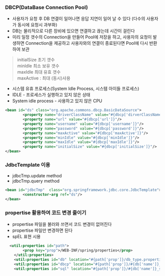 ### DBCP(DataBase Connection Pool)
* 사용자가 요청 후 DB 연결이 일어나면 응답 지연이 일어 날 수 있다 (다수의 사용자가 동시에 요청시 과부화)
* DB는 물리적으로 다른 장비에 있으면 연결하고 끊는데 시간이 걸린다
* 미리 일정 갯수의 Connection을 만들어 Pool에 저장을 하고, 사용자의 요청이 발생하면 Connection을 제공하고 사용자와의 연결이 종료된다면 Pool에 다시 반환하여 보관
> initialSize 초기 갯수  
> minldle  최소 보유 갯수  
> maxIdle 최대 유효 갯수  
> maxActive : 최대 (동시)사용  
* 시스템 유휴 프로세스(System Idle Process, 시스템 아이들 프로세스)
* IDLE - 프로세스가 실행하고 있지 않은 상태
* System idle process - 사용하고 있지 않은 CPU
```xml
<bean id="ds" class="org.apache.commons.dbcp.BasicDataSource">
		<property name="driverClassName" value="#{dbcp['dirverClassName']}"></property>
		<property name="url" value="#{dbcp['url']}"/>
		<property name="username" value="#{dbcp['username']}"/>
		<property name="password" value="#{dbcp['password']}"/>
		<property name="maxActive" value="#{dbcp['maxActive']}"/>
		<property name="minIdle" value="#{dbcp['minIdle']}"/>
		<property name="maxIdle" value="#{dbcp['maxIdle']}"/>
		<property name="initialSize" value="#{dbcp['initialSize']}"/>
</bean>
```
### JdbcTemplate 이용
* jdbcTmp.update method
* jdbcTmp.query method
```xml
<bean id="jdbcTmp"  class="org.springframework.jdbc.core.JdbcTemplate">
		<constructor-arg ref="ds"/>
</bean>
```
### propertise 활용하여 코드 변경 줄이기
* propertise 파일을 불러와 쓰면서 코드 변경이 없어진다
* propertise 파일만 변경하면 된다
* spEL 표현 시용
```xml
  <util:properties id="path">
		<prop key="prop">/WEB-INF/spring/properties</prop>
	</util:properties>
	<util:properties id="db" location="#{path['prop']}/db_type.properties"></util:properties>
	<util:properties id="dbcp" location="#{path['prop']}/#{db['name']}_dbcp.properties"></util:properties>
	<util:properties id="sql" location="#{path['prop']}/#{db['name']}_sql.properties"></util:properties>
```
